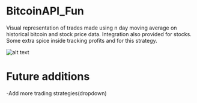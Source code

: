 # BitcoinAPI_Fun
Visual representation of trades made using n day moving average on historical bitcoin and stock price data. Integration also provided for stocks.
Some extra spice inside tracking profits and for this strategy. 

![alt text](https://github.com/Stefunga/BitcoinAPI_Fun/blob/master/Screen%20Shot%202020-02-28%20at%209.55.21%20PM.png)

# Future additions
-Add more trading strategies(dropdown)

